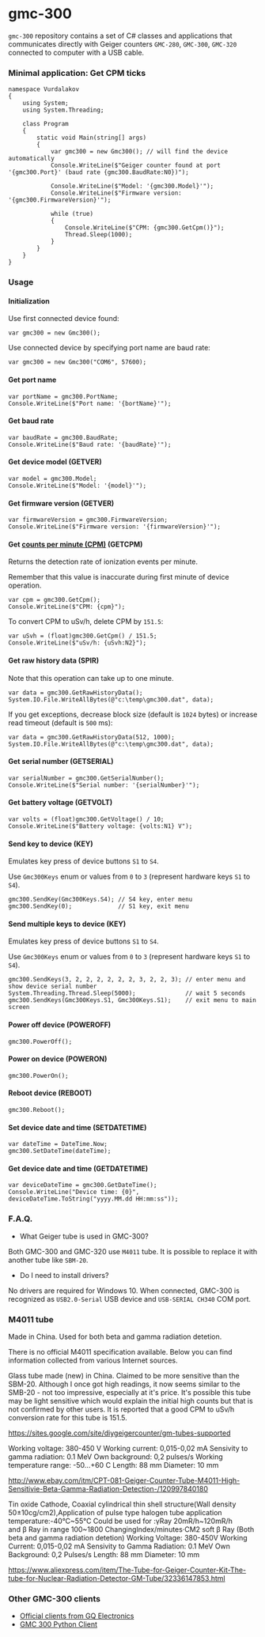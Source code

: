 ﻿# gmc-300

`gmc-300` repository contains a set of C# classes and applications that communicates directly with Geiger counters `GMC-280`, `GMC-300`, `GMC-320` connected to computer with a USB cable.

### Minimal application: Get CPM ticks

```
namespace Vurdalakov
{
    using System;
    using System.Threading;

    class Program
    {
        static void Main(string[] args)
        {
            var gmc300 = new Gmc300(); // will find the device automatically
            Console.WriteLine($"Geiger counter found at port '{gmc300.Port}' (baud rate {gmc300.BaudRate:N0})");

            Console.WriteLine($"Model: '{gmc300.Model}'");
            Console.WriteLine($"Firmware version: '{gmc300.FirmwareVersion}'");

            while (true)
            {
                Console.WriteLine($"CPM: {gmc300.GetCpm()}");
                Thread.Sleep(1000);
            }
        }
    }
}
```

### Usage

#### Initialization

Use first connected device found:

```
var gmc300 = new Gmc300();
```

Use connected device by specifying port name are baud rate:

```
var gmc300 = new Gmc300("COM6", 57600);
```

#### Get port name

```
var portName = gmc300.PortName;
Console.WriteLine($"Port name: '{bortName}'");
```

#### Get baud rate

```
var baudRate = gmc300.BaudRate;
Console.WriteLine($"Baud rate: '{baudRate}'");
```

#### Get device model (GETVER)

```
var model = gmc300.Model;
Console.WriteLine($"Model: '{model}'");
```

#### Get firmware version (GETVER)

```
var firmwareVersion = gmc300.FirmwareVersion;
Console.WriteLine($"Firmware version: '{firmwareVersion}'");
```

#### Get [counts per minute (CPM)](https://en.wikipedia.org/wiki/Counts_per_minute) (GETCPM)

Returns the detection rate of ionization events per minute.

Remember that this value is inaccurate during first minute of device operation.

```
var cpm = gmc300.GetCpm();
Console.WriteLine($"CPM: {cpm}");
```

To convert CPM to uSv/h, delete CPM by `151.5`:

```
var uSvh = (float)gmc300.GetCpm() / 151.5;
Console.WriteLine($"uSv/h: {uSvh:N2}");
```

#### Get raw history data (SPIR)

Note that this operation can take up to one minute.

```
var data = gmc300.GetRawHistoryData();
System.IO.File.WriteAllBytes(@"c:\temp\gmc300.dat", data);
```

If you get exceptions, decrease block size (default is `1024` bytes) or increase read timeout (default is `500` ms):

```
var data = gmc300.GetRawHistoryData(512, 1000);
System.IO.File.WriteAllBytes(@"c:\temp\gmc300.dat", data);
```

#### Get serial number (GETSERIAL)

```
var serialNumber = gmc300.GetSerialNumber();
Console.WriteLine($"Serial number: '{serialNumber}'");
```

#### Get battery voltage (GETVOLT)

```
var volts = (float)gmc300.GetVoltage() / 10;
Console.WriteLine($"Battery voltage: {volts:N1} V");
```

#### Send key to device (KEY)

Emulates key press of device buttons `S1` to `S4`.

Use `Gmc300Keys` enum or values from `0` to `3` (represent hardware keys `S1` to `S4`).

```
gmc300.SendKey(Gmc300Keys.S4); // S4 key, enter menu
gmc300.SendKey(0);             // S1 key, exit menu
```

#### Send multiple keys to device (KEY)

Emulates key press of device buttons `S1` to `S4`.

Use `Gmc300Keys` enum or values from `0` to `3` (represent hardware keys `S1` to `S4`).

```
gmc300.SendKeys(3, 2, 2, 2, 2, 2, 2, 3, 2, 2, 3); // enter menu and show device serial number
System.Threading.Thread.Sleep(5000);              // wait 5 seconds
gmc300.SendKeys(Gmc300Keys.S1, Gmc300Keys.S1);    // exit menu to main screen
```

#### Power off device (POWEROFF)

```
gmc300.PowerOff();
```

#### Power on device (POWERON)

```
gmc300.PowerOn();
```

#### Reboot device (REBOOT)

```
gmc300.Reboot();
```

#### Set device date and time (SETDATETIME)

```
var dateTime = DateTime.Now;
gmc300.SetDateTime(dateTime);
```

#### Get device date and time (GETDATETIME)

```
var deviceDateTime = gmc300.GetDateTime();
Console.WriteLine("Device time: {0}", deviceDateTime.ToString("yyyy.MM.dd HH:mm:ss"));
```

### F.A.Q.

* What Geiger tube is used in GMC-300?

Both GMC-300 and GMC-320 use `M4011` tube. It is possible to replace it with another tube like `SBM-20`.

* Do I need to install drivers?

No drivers are required for Windows 10. When connected, GMC-300 is recognized as `USB2.0-Serial` USB device and `USB-SERIAL CH340` COM port.

### M4011 tube

Made in China. Used for both beta and gamma radiation detetion.

There is no official M4011 specification available. Below you can find information collected from various Internet sources.

Glass tube made (new) in China. Claimed to be more sensitive than the SBM-20. Although I once got high readings, it now seems similar to the SMB-20 - not too impressive, especially at it's price. It's possible this tube may be light sensitive which would explain the initial high counts but that is not confirmed by other users. It is reported that a good CPM to uSv/h conversion rate for this tube is 151.5.

https://sites.google.com/site/diygeigercounter/gm-tubes-supported

Working voltage: 380-450 V
Working current: 0,015-0,02 mA
Sensivity to gamma radiation: 0.1 MeV
Own background: 0,2 pulses/s
Working temperature range: -50...+60 С
Length: 88 mm
Diameter: 10 mm

http://www.ebay.com/itm/CPT-081-Geiger-Counter-Tube-M4011-High-Sensitivie-Beta-Gamma-Radiation-Detection-/120997840180

Tin oxide Cathode, Coaxial cylindrical thin shell structure(Wall density 50±10cg/cm2),Application of pulse type halogen tube
application temperature:-40°C~55°C
Could be used for :γRay 20mR/h~120mR/h  
               and β Ray in range  100~1800 ChangingIndex/minutes·CM2 soft β Ray
               (Both beta and gamma radiation detetion)
Working Voltage: 380-450V 
Working Current: 0,015-0,02 mA
Sensivity to Gamma Radiation: 0.1 MeV
Own Background: 0,2 Pulses/s
Length:  88 mm
Diameter: 10 mm

https://www.aliexpress.com/item/The-Tube-for-Geiger-Counter-Kit-The-tube-for-Nuclear-Radiation-Detector-GM-Tube/32336147853.html

### Other GMC-300 clients

* [Official clients from GQ Electronics](http://www.gqelectronicsllc.com/comersus/store/download.asp)
* [GMC 300 Python Client](https://github.com/stilldavid/gmc-300-python)

